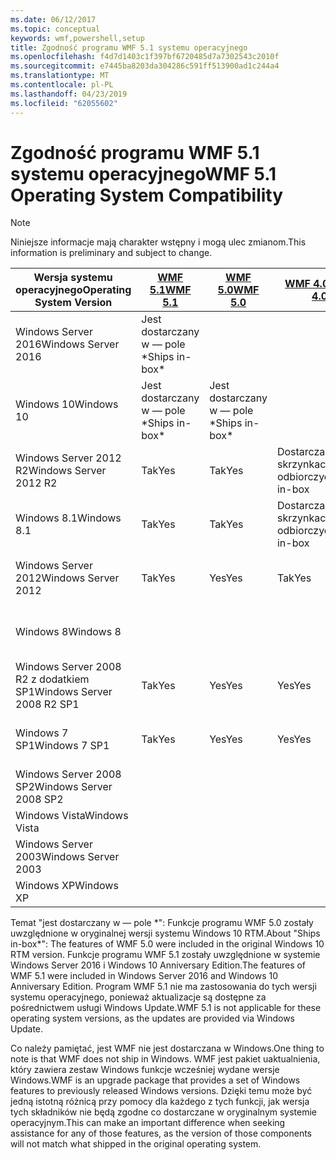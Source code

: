 ```yaml
---
ms.date: 06/12/2017
ms.topic: conceptual
keywords: wmf,powershell,setup
title: Zgodność programu WMF 5.1 systemu operacyjnego
ms.openlocfilehash: f4d7d1403c1f397bf6720485d7a7302543c2010f
ms.sourcegitcommit: e7445ba8203da304286c591ff513900ad1c244a4
ms.translationtype: MT
ms.contentlocale: pl-PL
ms.lasthandoff: 04/23/2019
ms.locfileid: "62055602"
---
```

# <a name="wmf-51-operating-system-compatibility"></a><span data-ttu-id="0a037-103">Zgodność programu WMF 5.1 systemu operacyjnego</span><span class="sxs-lookup"><span data-stu-id="0a037-103">WMF 5.1 Operating System Compatibility</span></span>

> [!NOTE]
> <span data-ttu-id="0a037-104">Niniejsze informacje mają charakter wstępny i mogą ulec zmianom.</span><span class="sxs-lookup"><span data-stu-id="0a037-104">This information is preliminary and subject to change.</span></span>

| <span data-ttu-id="0a037-105">Wersja systemu operacyjnego</span><span class="sxs-lookup"><span data-stu-id="0a037-105">Operating System Version</span></span> | [<span data-ttu-id="0a037-106">WMF 5.1</span><span class="sxs-lookup"><span data-stu-id="0a037-106">WMF 5.1</span></span>](https://aka.ms/wmf51download) | [<span data-ttu-id="0a037-107">WMF 5.0</span><span class="sxs-lookup"><span data-stu-id="0a037-107">WMF 5.0</span></span>](https://aka.ms/wmf5download) | [<span data-ttu-id="0a037-108">WMF 4.0</span><span class="sxs-lookup"><span data-stu-id="0a037-108">WMF 4.0</span></span>](https://aka.ms/wmf4download) |  [<span data-ttu-id="0a037-109">WMF 3.0</span><span class="sxs-lookup"><span data-stu-id="0a037-109">WMF 3.0</span></span>](https://aka.ms/wmf3download) | [<span data-ttu-id="0a037-110">WMF 2.0</span><span class="sxs-lookup"><span data-stu-id="0a037-110">WMF 2.0</span></span>](https://aka.ms/wmf2download) |
| ------------------------ | ----------- | ----------- | ----------- | ------------ |  ------------- |
| <span data-ttu-id="0a037-111">Windows Server 2016</span><span class="sxs-lookup"><span data-stu-id="0a037-111">Windows Server 2016</span></span> | <span data-ttu-id="0a037-112">Jest dostarczany w — pole \*</span><span class="sxs-lookup"><span data-stu-id="0a037-112">Ships in-box\*</span></span> |  |  |  |  |
| <span data-ttu-id="0a037-113">Windows 10</span><span class="sxs-lookup"><span data-stu-id="0a037-113">Windows 10</span></span> | <span data-ttu-id="0a037-114">Jest dostarczany w — pole \*</span><span class="sxs-lookup"><span data-stu-id="0a037-114">Ships in-box\*</span></span> | <span data-ttu-id="0a037-115">Jest dostarczany w — pole \*</span><span class="sxs-lookup"><span data-stu-id="0a037-115">Ships in-box\*</span></span>  | | | |
| <span data-ttu-id="0a037-116">Windows Server 2012 R2</span><span class="sxs-lookup"><span data-stu-id="0a037-116">Windows Server 2012 R2</span></span>| <span data-ttu-id="0a037-117">Tak</span><span class="sxs-lookup"><span data-stu-id="0a037-117">Yes</span></span> | <span data-ttu-id="0a037-118">Tak</span><span class="sxs-lookup"><span data-stu-id="0a037-118">Yes</span></span> | <span data-ttu-id="0a037-119">Dostarczany skrzynkach odbiorczych</span><span class="sxs-lookup"><span data-stu-id="0a037-119">Ships in-box</span></span> |  |  |
| <span data-ttu-id="0a037-120">Windows 8.1</span><span class="sxs-lookup"><span data-stu-id="0a037-120">Windows 8.1</span></span> | <span data-ttu-id="0a037-121">Tak</span><span class="sxs-lookup"><span data-stu-id="0a037-121">Yes</span></span> | <span data-ttu-id="0a037-122">Tak</span><span class="sxs-lookup"><span data-stu-id="0a037-122">Yes</span></span> |  <span data-ttu-id="0a037-123">Dostarczany skrzynkach odbiorczych</span><span class="sxs-lookup"><span data-stu-id="0a037-123">Ships in-box</span></span> |  |  |
| <span data-ttu-id="0a037-124">Windows Server 2012</span><span class="sxs-lookup"><span data-stu-id="0a037-124">Windows Server 2012</span></span> | <span data-ttu-id="0a037-125">Tak</span><span class="sxs-lookup"><span data-stu-id="0a037-125">Yes</span></span> | <span data-ttu-id="0a037-126">Yes</span><span class="sxs-lookup"><span data-stu-id="0a037-126">Yes</span></span> | <span data-ttu-id="0a037-127">Tak</span><span class="sxs-lookup"><span data-stu-id="0a037-127">Yes</span></span> |  <span data-ttu-id="0a037-128">Dostarczany skrzynkach odbiorczych</span><span class="sxs-lookup"><span data-stu-id="0a037-128">Ships in-box</span></span> | |
| <span data-ttu-id="0a037-129">Windows 8</span><span class="sxs-lookup"><span data-stu-id="0a037-129">Windows 8</span></span> |  |  |  | <span data-ttu-id="0a037-130">Dostarczany skrzynkach odbiorczych</span><span class="sxs-lookup"><span data-stu-id="0a037-130">Ships in-box</span></span> | |
| <span data-ttu-id="0a037-131">Windows Server 2008 R2 z dodatkiem SP1</span><span class="sxs-lookup"><span data-stu-id="0a037-131">Windows Server 2008 R2 SP1</span></span> | <span data-ttu-id="0a037-132">Tak</span><span class="sxs-lookup"><span data-stu-id="0a037-132">Yes</span></span> | <span data-ttu-id="0a037-133">Yes</span><span class="sxs-lookup"><span data-stu-id="0a037-133">Yes</span></span> | <span data-ttu-id="0a037-134">Yes</span><span class="sxs-lookup"><span data-stu-id="0a037-134">Yes</span></span> |  <span data-ttu-id="0a037-135">Tak</span><span class="sxs-lookup"><span data-stu-id="0a037-135">Yes</span></span>| <span data-ttu-id="0a037-136">Dostarczany skrzynkach odbiorczych</span><span class="sxs-lookup"><span data-stu-id="0a037-136">Ships in-box</span></span> |
| <span data-ttu-id="0a037-137">Windows 7 SP1</span><span class="sxs-lookup"><span data-stu-id="0a037-137">Windows 7 SP1</span></span>  | <span data-ttu-id="0a037-138">Tak</span><span class="sxs-lookup"><span data-stu-id="0a037-138">Yes</span></span> | <span data-ttu-id="0a037-139">Yes</span><span class="sxs-lookup"><span data-stu-id="0a037-139">Yes</span></span> | <span data-ttu-id="0a037-140">Yes</span><span class="sxs-lookup"><span data-stu-id="0a037-140">Yes</span></span> | <span data-ttu-id="0a037-141">Tak</span><span class="sxs-lookup"><span data-stu-id="0a037-141">Yes</span></span> | <span data-ttu-id="0a037-142">Dostarczany skrzynkach odbiorczych</span><span class="sxs-lookup"><span data-stu-id="0a037-142">Ships in-box</span></span> |
| <span data-ttu-id="0a037-143">Windows Server 2008 SP2</span><span class="sxs-lookup"><span data-stu-id="0a037-143">Windows Server 2008 SP2</span></span> | | | | <span data-ttu-id="0a037-144">Tak</span><span class="sxs-lookup"><span data-stu-id="0a037-144">Yes</span></span> | <span data-ttu-id="0a037-145">Tak</span><span class="sxs-lookup"><span data-stu-id="0a037-145">Yes</span></span> |
| <span data-ttu-id="0a037-146">Windows Vista</span><span class="sxs-lookup"><span data-stu-id="0a037-146">Windows Vista</span></span> | | | | | <span data-ttu-id="0a037-147">Tak</span><span class="sxs-lookup"><span data-stu-id="0a037-147">Yes</span></span> |
| <span data-ttu-id="0a037-148">Windows Server 2003</span><span class="sxs-lookup"><span data-stu-id="0a037-148">Windows Server 2003</span></span>| | | |  | <span data-ttu-id="0a037-149">Tak</span><span class="sxs-lookup"><span data-stu-id="0a037-149">Yes</span></span> |
| <span data-ttu-id="0a037-150">Windows XP</span><span class="sxs-lookup"><span data-stu-id="0a037-150">Windows XP</span></span> | | | |  | <span data-ttu-id="0a037-151">Tak</span><span class="sxs-lookup"><span data-stu-id="0a037-151">Yes</span></span> |

<span data-ttu-id="0a037-152">Temat "jest dostarczany w — pole \*": Funkcje programu WMF 5.0 zostały uwzględnione w oryginalnej wersji systemu Windows 10 RTM.</span><span class="sxs-lookup"><span data-stu-id="0a037-152">About "Ships in-box\*": The features of WMF 5.0 were included in the original Windows 10 RTM version.</span></span>
<span data-ttu-id="0a037-153">Funkcje programu WMF 5.1 zostały uwzględnione w systemie Windows Server 2016 i Windows 10 Anniversary Edition.</span><span class="sxs-lookup"><span data-stu-id="0a037-153">The features of WMF 5.1 were included in Windows Server 2016 and Windows 10 Anniversary Edition.</span></span>
<span data-ttu-id="0a037-154">Program WMF 5.1 nie ma zastosowania do tych wersji systemu operacyjnego, ponieważ aktualizacje są dostępne za pośrednictwem usługi Windows Update.</span><span class="sxs-lookup"><span data-stu-id="0a037-154">WMF 5.1 is not applicable for these operating system versions, as the updates are provided via Windows Update.</span></span>

<span data-ttu-id="0a037-155">Co należy pamiętać, jest WMF nie jest dostarczana w Windows.</span><span class="sxs-lookup"><span data-stu-id="0a037-155">One thing to note is that WMF does not ship in Windows.</span></span>
<span data-ttu-id="0a037-156">WMF jest pakiet uaktualnienia, który zawiera zestaw Windows funkcje wcześniej wydane wersje Windows.</span><span class="sxs-lookup"><span data-stu-id="0a037-156">WMF is an upgrade package that provides a set of Windows features to previously released Windows versions.</span></span>
<span data-ttu-id="0a037-157">Dzięki temu może być jedną istotną różnicą przy pomocy dla każdego z tych funkcji, jak wersja tych składników nie będą zgodne co dostarczane w oryginalnym systemie operacyjnym.</span><span class="sxs-lookup"><span data-stu-id="0a037-157">This can make an important difference when seeking assistance for any of those features, as the version of those components will not match what shipped in the original operating system.</span></span>
